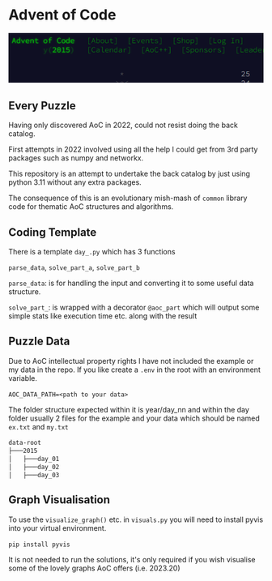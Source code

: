 # Advent of Code

![AOC](aoc.PNG)

## Every Puzzle

Having only discovered AoC in 2022, could not resist doing the back catalog.

First attempts in 2022 involved using all the help I could get from 3rd party
packages such as numpy and networkx.

This repository is an attempt to undertake the back catalog by just using python
3.11 without any extra packages.

The consequence of this is an evolutionary mish-mash of `common` library code
for thematic AoC structures and algorithms.

## Coding Template

There is a template `day_.py` which has 3 functions

`parse_data`, `solve_part_a`, `solve_part_b`

`parse_data`: is for handling the input and converting it to some
useful data structure.

`solve_part_`: is wrapped with a decorator `@aoc_part` which
will output some simple stats like execution time etc. along with the result

## Puzzle Data

Due to AoC intellectual property rights I have not included the example or my
data in the repo. If you like create a `.env` in the root with an environment
variable.

`AOC_DATA_PATH=<path to your data>`

The folder structure expected within it is year/day_nn and within the day folder
usually 2 files for the example and your data which should be named `ex.txt` and
`my.txt`

```text
data-root
├───2015
│   ├───day_01
│   ├───day_02
│   ├───day_03
```

## Graph Visualisation

To use the `visualize_graph()` etc. in `visuals.py` you will need to install
pyvis into your virtual environment.

`pip install pyvis`

It is not needed to run the solutions, it's only required if you wish visualise
some of the lovely graphs AoC offers (i.e. 2023.20)
